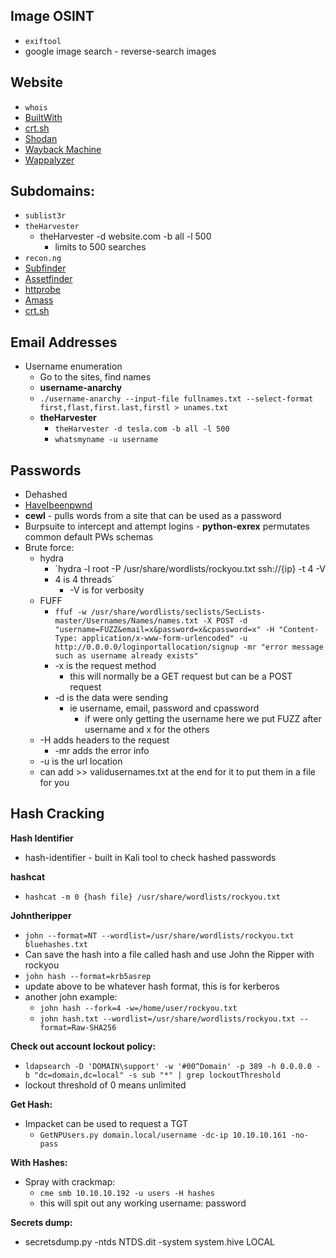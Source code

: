 ## Image OSINT
- `exiftool`
- google image search - reverse-search images

## Website
  - `whois`
  - [BuiltWith](https://builtwith.com)
  - [crt.sh](https://crt.sh/)
  - [Shodan](https://shodan.io)
  - [Wayback Machine](https://web.archive.org/)
  - [Wappalyzer](https://addons.mozilla.org/en-US/firefox/addon/wappalyzer/)
	    
## Subdomains:
  - `sublist3r`
  - `theHarvester`
    - theHarvester -d website.com -b all -l 500
        - limits to 500 searches
  - `recon.ng`
  - [Subfinder](https://github.com/projectdiscovery/subfinder)
  - [Assetfinder](https://github.com/tomnomnom/assetfinder)
  - [httprobe](https://github.com/tomnomnom/httprobe)
  - [Amass](https://github.com/OWASP/Amass)
  - [crt.sh](https://crt.sh/)

## Email Addresses
- Username enumeration
  - Go to the sites, find names
  - **username-anarchy** 
  - `./username-anarchy --input-file fullnames.txt --select-format first,flast,first.last,firstl > unames.txt`
  - **theHarvester**
    - `theHarvester -d tesla.com -b all -l 500` 
    - `whatsmyname -u username`

## Passwords
  - Dehashed
  - [HaveIbeenpwnd](https://haveibeenpwned.com/)
  - **cewl** - pulls words from a site that can be used as a password
  - Burpsuite to intercept and attempt logins
		- **python-exrex** permutates common default PWs schemas 
  - Brute force: 
    - hydra
	    - `hydra -l root -P /usr/share/wordlists/rockyou.txt ssh://{ip} -t 4 -V
		- 4 is 4 threads`
		  - -V is for verbosity
    - FUFF
      - `ffuf -w /usr/share/wordlists/seclists/SecLists-master/Usernames/Names/names.txt -X POST -d "username=FUZZ&email=x&password=x&cpassword=x" -H "Content-Type: application/x-www-form-urlencoded" -u http://0.0.0.0/loginportallocation/signup -mr "error message such as username already exists"`
      - -x is the request method
	      - this will normally be a GET request but can be a POST request
      - -d is the data were sending
	      - ie username, email, password and cpassword
		    - if were only getting the username here we put FUZZ after username and x for the others
    - -H adds headers to the request
	  - -mr adds the error info
    - -u is the url location
    - can add >> validusernames.txt at the end for it to put them in a file for you


## Hash Cracking
**Hash Identifier**
- hash-identifier - built in Kali tool to check hashed passwords

**hashcat** 
- `hashcat -m 0 {hash file} /usr/share/wordlists/rockyou.txt`

**Johntheripper**
- `john --format=NT --wordlist=/usr/share/wordlists/rockyou.txt bluehashes.txt`
- Can save the hash into a file called hash and use John the Ripper with rockyou
- `john hash --format=krb5asrep`
- update above to be whatever hash format, this is for kerberos
- another john example:
	- `john hash --fork=4 -w=/home/user/rockyou.txt`
	- `john hash.txt --wordlist=/usr/share/wordlists/rockyou.txt --format=Raw-SHA256`

**Check out account lockout policy:**
- `ldapsearch -D 'DOMAIN\support' -w '#00^Domain' -p 389 -h 0.0.0.0 - b "dc=domain,dc=local" -s sub "*" | grep lockoutThreshold`
- lockout threshold of 0 means unlimited

**Get Hash:**
- Impacket can be used to request a TGT
	- `GetNPUsers.py domain.local/username -dc-ip 10.10.10.161 -no-pass`

**With Hashes:** 
- Spray with crackmap:
	- `cme smb 10.10.10.192 -u users -H hashes`
	- this will spit out any working username: password

**Secrets dump:**
- secretsdump.py -ntds NTDS.dit -system system.hive LOCAL
